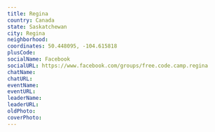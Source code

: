 ```yaml
---
title: Regina
country: Canada
state: Saskatchewan
city: Regina
neighborhood: 
coordinates: 50.448095, -104.615818
plusCode:
socialName: Facebook
socialURL: https://www.facebook.com/groups/free.code.camp.regina
chatName:
chatURL:
eventName:
eventURL:
leaderName:
leaderURL:
oldPhoto: 
coverPhoto:
---
```

